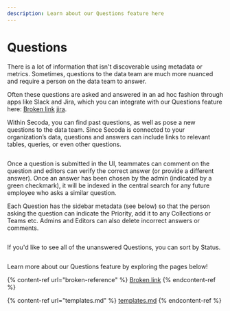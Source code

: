 ```yaml
---
description: Learn about our Questions feature here
---
```


# Questions

There is a lot of information that isn't discoverable using metadata or metrics. Sometimes, questions to the data team are much more nuanced and require a person on the data team to answer.

Often these questions are asked and answered in an ad hoc fashion through apps like Slack and Jira, which you can integrate with our Questions feature here: [Broken link](broken-reference "mention") [jira](../../integrations/productivity-tools/jira/ "mention").

Within Secoda, you can find past questions, as well as pose a new questions to the data team. Since Secoda is connected to your organization’s data, questions and answers can include links to relevant tables, queries, or even other questions.

<figure><img src="https://secoda-public-media-assets.s3.amazonaws.com/Kapture%202023-05-15%20at%2016.19.21.gif" alt=""><figcaption></figcaption></figure>

Once a question is submitted in the UI, teammates can comment on the question and editors can verify the correct answer (or provide a different answer). Once an answer has been chosen by the admin (indicated by a green checkmark), it will be indexed in the central search for any future employee who asks a similar question.

Each Question has the sidebar metadata (see below) so that the person asking the question can indicate the Priority, add it to any Collections or Teams etc. Admins and Editors can also delete incorrect answers or comments.

<figure><img src="https://secoda-public-media-assets.s3.amazonaws.com/137a1da8-e877-4e24-9522-61d6141d898d.png" alt=""><figcaption></figcaption></figure>

If you'd like to see all of the unanswered Questions, you can sort by Status.

<figure><img src="https://secoda-public-media-assets.s3.amazonaws.com/94300002-25af-496d-8c77-ee7654af429e.gif" alt=""><figcaption></figcaption></figure>

Learn more about our Questions feature by exploring the pages below!

{% content-ref url="broken-reference" %}
[Broken link](broken-reference)
{% endcontent-ref %}

{% content-ref url="templates.md" %}
[templates.md](templates.md)
{% endcontent-ref %}
